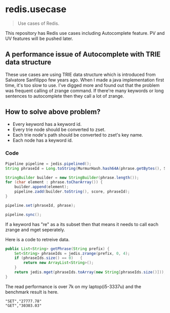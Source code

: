 redis.usecase
=============
> Use cases of Redis.

This repository has Redis use cases including Autocomplete feature. PV and UV features will be pushed later.


## A performance issue of Autocomplete with TRIE data structure

These use cases are using TRIE data structure which is introduced from Salvatore Sanfilippo few years ago. When I made a java implementation first time, it's too slow to use. I've digged more and found out that the problem was frequent calling of zrange command. If there're many keywords or long sentences to autocomplete then they call a lot of zrange.


## How to solve above problem?

 - Every keyword has a keyword id.
 - Every trie node should be converted to zset.
 - Each trie node's path should be converted to zset's key name.
 - Each node has a keyword id.


### Code
```java
Pipeline pipeline = jedis.pipelined();
String phraseId = Long.toString(MurmurHash.hash64A(phrase.getBytes(), SEED_MURMURHASH));

StringBuilder builder = new StringBuilder(phrase.length());
for (char element : phrase.toCharArray()) {
	builder.append(element);
	pipeline.zadd(builder.toString(), score, phraseId);
}

pipeline.set(phraseId, phrase);

pipeline.sync();
```

If a keyword has "re" as a its subset then that means it needs to call each zrange and mget seperately.

Here is a code to retreive data.
```java
public List<String> getPhrase(String prefix) {
	Set<String> phraseIds = jedis.zrange(prefix, 0, 4);
	if (phraseIds.size() == 0)   {
		return new ArrayList<String>();
	}
	return jedis.mget(phraseIds.toArray(new String[phraseIds.size()]));
}
```

The read performance is over 7k on my laptop(i5-3337u) and the benchmark result is here.
```
"SET","27777.78"
"GET","30303.03"
```
